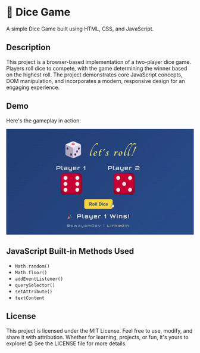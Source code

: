 # 🎲 Dice Game  

A simple Dice Game built using HTML, CSS, and JavaScript.  

## Description  
This project is a browser-based implementation of a two-player dice game. Players roll dice to compete, with the game determining the winner based on the highest roll. The project demonstrates core JavaScript concepts, DOM manipulation, and incorporates a modern, responsive design for an engaging experience.  

## Demo  
Here's the gameplay in action:  

![Gameplay Video](images/dice-game.gif)  


## JavaScript Built-in Methods Used  
- `Math.random()`  
- `Math.floor()`  
- `addEventListener()`  
- `querySelector()`  
- `setAttribute()`  
- `textContent`  

## License  
This project is licensed under the MIT License. Feel free to use, modify, and share it with attribution. Whether for learning, projects, or fun, it's yours to explore! 😊 See the LICENSE file for more details.  
